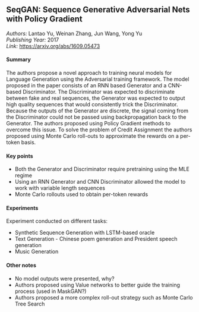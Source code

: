 ## SeqGAN: Sequence Generative Adversarial Nets with Policy Gradient
_Authors:_ Lantao Yu, Weinan Zhang, Jun Wang, Yong Yu   
_Publishing Year:_ 2017   
_Link:_ https://arxiv.org/abs/1609.05473   

#### Summary
The authors propose a novel approach to training neural models for Language Generation using the Adversarial training framework. The model proposed in the paper consists of an RNN based Generator and a CNN-based Discriminator. The Discriminator was expected to discriminate between fake and real sequences, the Generator was expected to output high quality sequences that would consistently trick the Discriminator. Because the outputs of the Generator are discrete, the signal coming from the Discriminator could not be passed using backpropagation back to the Generator. The authors proposed using Policy Gradient methods to overcome this issue. To solve the problem of Credit Assignment the authors proposed using Monte Carlo roll-outs to approximate the rewards on a per-token basis.

#### Key points
- Both the Generator and Discriminator require pretraining using the MLE regime
- Using an RNN Generator and CNN Discriminator allowed the model to work with variable length sequences
- Monte Carlo rollouts used to obtain per-token rewards

#### Experiments
Experiment conducted on different tasks:
- Synthetic Sequence Generation with LSTM-based oracle
- Text Generation - Chinese poem generation and President speech generation
- Music Generation


#### Other notes
- No model outputs were presented, why?
- Authors proposed using Value networks to better guide the training process (used in MaskGAN?)
- Authors proposed a more complex roll-out strategy such as Monte Carlo Tree Search

